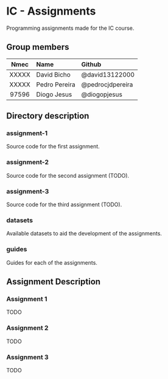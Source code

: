 # IC - Assignments
Programming assignments made for the IC course.
## Group members
| Nmec | Name | Github |
| :--: | :--- | :----- |
| XXXXX | David Bicho | @david13122000 |
| XXXXX | Pedro Pereira | @pedrocjdpereira |
| 97596 | Diogo Jesus | @diogopjesus |


## Directory description
### assignment-1
Source code for the first assignment.
### assignment-2
Source code for the second assignment (TODO).
### assignment-3
Source code for the third assignment (TODO).
### datasets
Available datasets to aid the development of the assignments.
### guides
Guides for each of the assignments.

## Assignment Description
### Assignment 1
TODO
### Assignment 2
TODO
### Assignment 3
TODO 